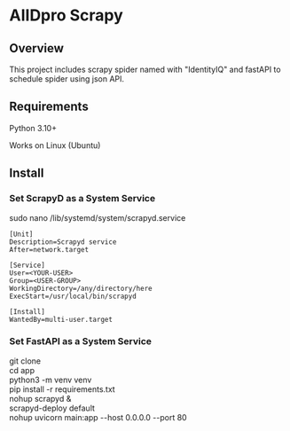 # AIIDpro Scrapy
## Overview
This project includes scrapy spider named with "IdentityIQ" and fastAPI to schedule spider using json API.
## Requirements
Python 3.10+

Works on Linux (Ubuntu)
## Install
### Set ScrapyD as a System Service
sudo nano /lib/systemd/system/scrapyd.service

<pre><code>[Unit]
Description=Scrapyd service
After=network.target

[Service]
User=&lt;YOUR-USER&gt;
Group=&lt;USER-GROUP&gt;
WorkingDirectory=/any/directory/here
ExecStart=/usr/local/bin/scrapyd

[Install]
WantedBy=multi-user.target
</code></pre>

### Set FastAPI as a System Service
git clone
<br>
cd app
<br>
python3 -m venv venv
<br>
pip install -r requirements.txt
<br>
nohup scrapyd &
<br>
scrapyd-deploy default
<br>
nohup uvicorn main:app --host 0.0.0.0 --port 80
